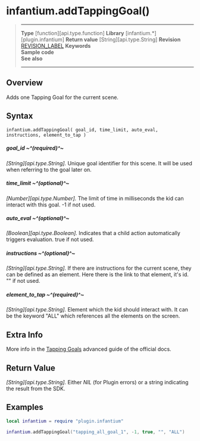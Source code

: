 # infantium.addTappingGoal()

> --------------------- ------------------------------------------------------------------------------------------
> __Type__              [function][api.type.function]
> __Library__           [infantium.*][plugin.infantium]
> __Return value__      [String][api.type.String]
> __Revision__          [REVISION_LABEL](REVISION_URL)
> __Keywords__          
> __Sample code__       
> __See also__          
> --------------------- ------------------------------------------------------------------------------------------


## Overview

Adds one Tapping Goal for the current scene.

## Syntax

	infantium.addTappingGoal( goal_id, time_limit, auto_eval, instructions, element_to_tap )

##### goal_id ~^(required)^~
_[String][api.type.String]._ Unique goal identifier for this scene. It will be used when referring to the goal later on.

##### time_limit ~^(optional)^~
_[Number][api.type.Number]._ The limit of time in milliseconds the kid can interact with this goal. -1 if not used.

##### auto_eval ~^(optional)^~
_[Boolean][api.type.Boolean]._ Indicates that a child action automatically triggers evaluation. true if not used.

##### instructions ~^(optional)^~
_[String][api.type.String]._ If there are instructions for the current scene, they can be defined as an element. Here there is the link to that element, it's id. "" if not used.

##### element_to_tap ~^(required)^~
_[String][api.type.String]._ Element which the kid should interact with. It can be the keyword "ALL" which references all the elements on the screen.


## Extra Info

More info in the [Tapping Goals](http://infantium-sdk-docs.readthedocs.org/en/latest/advanced_guides/goals.html#tapping-goals) advanced guide of the official docs.


## Return Value

_[String][api.type.String]._ Either *NIL* (for Plugin errors) or a string indicating the result from the SDK.


## Examples

``````lua
local infantium = require "plugin.infantium"

infantium.addTappingGoal("tapping_all_goal_1", -1, true, "", "ALL")
``````
